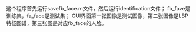 这个程序首先运行savefb_face.m文件，然后运行identification文件；
fb_fave是训练集，fa_face是测试集；
GUI界面第一张图像是测试图像，第二张图像是LBP特征图谱，第三张图是对应fb_face的人脸。
